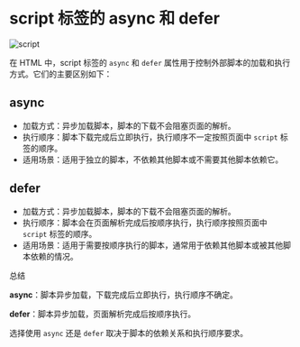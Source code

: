 # script 标签的 async 和 defer

![script](../tech/script-async-defer.png)

在 HTML 中，script 标签的 `async` 和 `defer` 属性用于控制外部脚本的加载和执行方式。它们的主要区别如下：

## async

- 加载方式：异步加载脚本，脚本的下载不会阻塞页面的解析。
- 执行顺序：脚本下载完成后立即执行，执行顺序不一定按照页面中 `script` 标签的顺序。
- 适用场景：适用于独立的脚本，不依赖其他脚本或不需要其他脚本依赖它。

## defer

- 加载方式：异步加载脚本，脚本的下载不会阻塞页面的解析。
- 执行顺序：脚本会在页面解析完成后按顺序执行，执行顺序按照页面中 `script` 标签的顺序。
- 适用场景：适用于需要按顺序执行的脚本，通常用于依赖其他脚本或被其他脚本依赖的情况。

总结

**async**：脚本异步加载，下载完成后立即执行，执行顺序不确定。

**defer**：脚本异步加载，页面解析完成后按顺序执行。

选择使用 `async` 还是 `defer` 取决于脚本的依赖关系和执行顺序要求。
